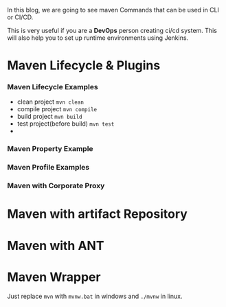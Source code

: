 In this blog, we are going to see maven Commands that can be used in CLI or CI/CD.

This is very useful if you are a **DevOps** person creating ci/cd system. This will also help you to set up runtime environments using Jenkins.

# Maven Lifecycle & Plugins 


### Maven Lifecycle Examples 
- clean project ```mvn clean```
- compile project ```mvn compile```
- build project ```mvn build```
- test project(before build) ```mvn test```
-
### Maven Property Example 

### Maven Profile Examples 

### Maven with Corporate Proxy 

# Maven with artifact Repository  

# Maven with ANT 

# Maven Wrapper 

Just replace ```mvn``` with ```mvnw.bat``` in windows and ```./mvnw``` in linux. 
